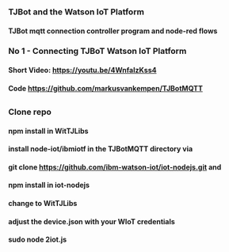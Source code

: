 ### TJBot and the Watson IoT Platform
#### TJBot mqtt connection controller program and node-red flows
### No 1 - Connecting TJBoT Watson IoT Platform
#### Short Video: https://youtu.be/4WnfalzKss4
#### Code https://github.com/markusvankempen/TJBotMQTT
##
### Clone repo
#### npm install in WitTJLibs
#### install node-iot/ibmiotf in the TJBotMQTT directory via
#### git clone https://github.com/ibm-watson-iot/iot-nodejs.git and
#### npm install in iot-nodejs
#### change to WitTJLibs
#### adjust the device.json with your WIoT credentials
#### sudo node 2iot.js
